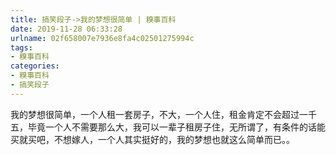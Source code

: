 ```yaml
---
title: 搞笑段子->我的梦想很简单 | 糗事百科
date: 2019-11-28 06:33:28
urlname: 02f658007e7936e8fa4c02501275994c
tags: 
- 糗事百科
categories:
- 糗事百科
- 搞笑段子
---
```

我的梦想很简单，一个人租一套房子，不大，一个人住，租金肯定不会超过一千五，毕竟一个人不需要那么大，我可以一辈子租房子住，无所谓了，有条件的话能买就买吧，不想嫁人，一个人其实挺好的，我的梦想也就这么简单而已。。


